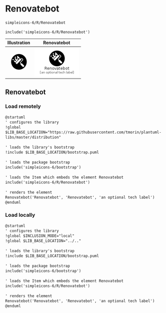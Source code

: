 # Renovatebot


```text
simpleicons-6/R/Renovatebot
```

```text
include('simpleicons-6/R/Renovatebot')
```



| Illustration | Renovatebot |
| :---: | :---: |
| ![illustration for Illustration](../../simpleicons-6/R/Renovatebot.png) | ![illustration for Renovatebot](../../simpleicons-6/R/Renovatebot.Local.png) |




## Renovatebot

### Load remotely
```plantuml
@startuml
' configures the library
!global $LIB_BASE_LOCATION="https://raw.githubusercontent.com/tmorin/plantuml-libs/master/distribution"

' loads the library's bootstrap
!include $LIB_BASE_LOCATION/bootstrap.puml

' loads the package bootstrap
include('simpleicons-6/bootstrap')

' loads the Item which embeds the element Renovatebot
include('simpleicons-6/R/Renovatebot')

' renders the element
Renovatebot('Renovatebot', 'Renovatebot', 'an optional tech label')
@enduml
```

### Load locally
```plantuml
@startuml
' configures the library
!global $INCLUSION_MODE="local"
!global $LIB_BASE_LOCATION="../.."

' loads the library's bootstrap
!include $LIB_BASE_LOCATION/bootstrap.puml

' loads the package bootstrap
include('simpleicons-6/bootstrap')

' loads the Item which embeds the element Renovatebot
include('simpleicons-6/R/Renovatebot')

' renders the element
Renovatebot('Renovatebot', 'Renovatebot', 'an optional tech label')
@enduml
```

